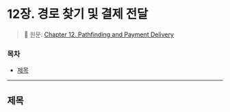 # 12장. 경로 찾기 및 결제 전달 <!-- omit in toc -->

> 📖 원문: [Chapter 12. Pathfinding and Payment Delivery](https://github.com/lnbook/lnbook/blob/develop/12_path_finding.asciidoc)


### 목차

- [제목](#제목)

---

## 제목 